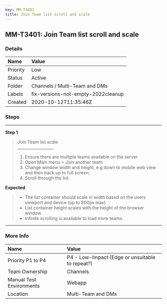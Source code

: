 ```yaml
---
key: MM-T3401
title: Join Team list scroll and scale
---
```


## MM-T3401: Join Team list scroll and scale

### Details

| Name     | Value                              |
| :------- | :--------------------------------- |
| Priority | Low                                |
| Status   | Active                             |
| Folder   | Channels / Multi-Team and DMs      |
| Labels   | fix-versions-not-empty-2022cleanup |
| Created  | 2020-10-12T11:35:46Z               |

### Steps

<hr/>

**Step 1**

> <article>Join Team list scale<br>__________________<ol><li>Ensure there are multiple teams available on the server</li><li>Open Main menu &gt; Join another team&nbsp;</li><li>Change window width and height, e.g down to mobile web view and then back up to full screen, &nbsp;</li><li>Scroll through the list</li></ol></article>

**Expected**

> <article><ul><li>The list container should scale in width based on the users viewport and device (up to 800px max)</li><li>List container height scales with the height of the browser window.</li><li>Infinite scrolling is available to load more teams.</li></ul></article>

<hr/>

### More Info

| Name                     | Value                                           |
| :----------------------- | :---------------------------------------------- |
| Priority P1 to P4        | P4 - Low-Impact (Edge or unsuitable to repeat?) |
| Team Ownership           | Channels                                        |
| Manual Test Environments | Webapp                                          |
| Location                 | Multi-Team and DMs                              |
